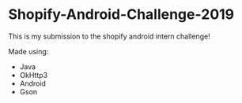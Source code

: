 # Shopify-Android-Challenge-2019

This is my submission to the shopify android intern challenge!

Made using:
- Java
- OkHttp3
- Android
- Gson
